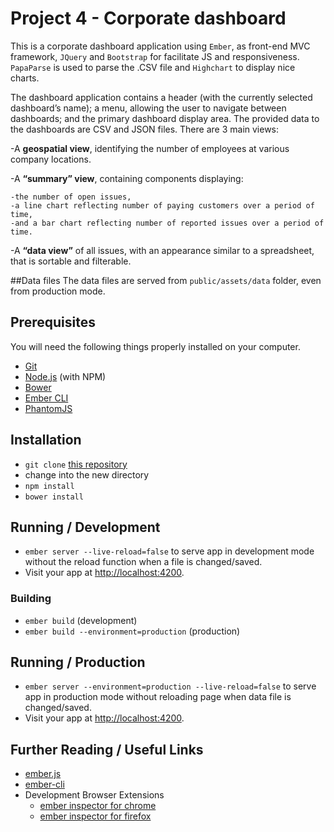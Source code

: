 # Project 4 - Corporate dashboard

This is a corporate dashboard application using `Ember`,  as front-end MVC framework, `JQuery` and `Bootstrap` for facilitate JS and responsiveness. `PapaParse` is used to parse the .CSV file and `Highchart` to display nice charts. 

The dashboard application contains a header (with the currently selected dashboard’s name); a menu, allowing the user to navigate between dashboards; and the primary dashboard display area. The provided data to the dashboards  are CSV and JSON files. There are 3 main views:

-A **geospatial view**, identifying the number of employees at various company locations.

-A **“summary” view**, containing components displaying: 

    -the number of open issues, 
    -a line chart reflecting number of paying customers over a period of time,
    -and a bar chart reflecting number of reported issues over a period of time.

-A **“data view”** of all issues, with an appearance similar to a spreadsheet, that is sortable and filterable.

##Data files
The data files are served from `public/assets/data` folder, even from production mode.

## Prerequisites

You will need the following things properly installed on your computer.

* [Git](http://git-scm.com/)
* [Node.js](http://nodejs.org/) (with NPM)
* [Bower](http://bower.io/)
* [Ember CLI](http://ember-cli.com/)
* [PhantomJS](http://phantomjs.org/)

## Installation

* `git clone` [this repository](https://github.com/lhellborg/CorporateDashboard)
* change into the new directory
* `npm install`
* `bower install`

## Running / Development

* `ember server --live-reload=false` to serve app in development mode without the reload function when a file is changed/saved.
* Visit your app at [http://localhost:4200](http://localhost:4200).

### Building

* `ember build` (development)
* `ember build --environment=production` (production)

## Running / Production

* `ember server --environment=production --live-reload=false` to serve app in production mode without reloading page when data file is changed/saved.
* Visit your app at [http://localhost:4200](http://localhost:4200).

## Further Reading / Useful Links

* [ember.js](http://emberjs.com/)
* [ember-cli](http://ember-cli.com/)
* Development Browser Extensions
  * [ember inspector for chrome](https://chrome.google.com/webstore/detail/ember-inspector/bmdblncegkenkacieihfhpjfppoconhi)
  * [ember inspector for firefox](https://addons.mozilla.org/en-US/firefox/addon/ember-inspector/)

